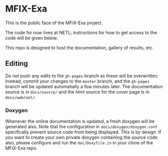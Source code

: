 # MFIX-Exa
This is the public face of the MFiX-Exa project.

The code for now lives at NETL; instructions for how to get access to the code
will be given below.

This repo is designed to host the documentation, gallery of results, etc.

## Editing

Do not push any edits to the `gh-pages` branch as these will be overwritten.
Instead, commit your changes to the `master` branch, and the `gh-pages` branch
will be updated automatially a few minutes later. The documentation source is
in `docs/source/` and the html source for the cover page is in `docs/webroot/`.

### Doxygen

Whenever the online documentation is updated, a fresh doxygen will be generated
also. Note that the configuration in `docs/doxygen/doxygen.conf` specifically
prevent source code from being displayed. This is by design. If you want to
create your own private doxygen containing the source code also, please
configure and run the `doc/Doxyfile.in` in your clone of the MFiX-Exa repo.
